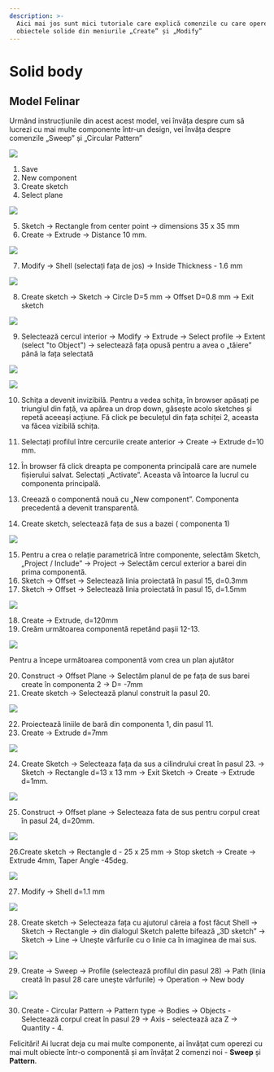 ```yaml
---
description: >-
  Aici mai jos sunt mici tutoriale care explică comenzile cu care operezi pe
  obiectele solide din meniurile „Create” și „Modify”
---
```


# Solid body

## Model Felinar

Urmând instrucțiunile din acest acest model, vei învăța despre cum să lucrezi cu mai multe componente într-un design, vei învăța despre comenzile „Sweep” și „Circular Pattern”

![](../.gitbook/assets/image%20%2860%29.png)

1. Save
2. New component
3. Create sketch
4. Select plane

![](../.gitbook/assets/image%20%28154%29.png)

5. Sketch -&gt; Rectangle from center point -&gt; dimensions 35 x 35 mm  
6. Create -&gt; Extrude -&gt; Distance 10 mm.

![](../.gitbook/assets/image%20%28131%29.png)

7. Modify -&gt; Shell \(selectați fața de jos\) -&gt; Inside Thickness - 1.6 mm

![](../.gitbook/assets/image%20%28125%29.png)

8. Create sketch -&gt; Sketch -&gt; Circle D=5 mm -&gt; Offset D=0.8 mm -&gt; Exit sketch

![](../.gitbook/assets/image%20%28145%29.png)

9. Selectează cercul interior -&gt; Modify -&gt; Extrude -&gt; Select profile -&gt; Extent \(select "to Object"\) -&gt; selectează fața opusă pentru a avea o „tăiere” până la fața selectată

![](../.gitbook/assets/image%20%28114%29.png)

![](../.gitbook/assets/image%20%2831%29.png)

10. Schița a devenit invizibilă. Pentru a vedea schița, în browser apăsați pe triungiul din față, va apărea un drop down, găsește acolo sketches și repetă aceeași acțiune. Fă click pe beculețul din fața schiței 2, aceasta va făcea vizibilă schița.  
11. Selectați profilul între cercurile create anterior -&gt; Create -&gt; Extrude d=10 mm.

12. În browser fă click dreapta pe componenta principală care are numele fișierului salvat. Selectați „Activate”. Aceasta vă întoarce la lucrul cu componenta principală.  
13. Creează o componentă nouă cu „New component”. Componenta precedentă a devenit transparentă.  
14. Create sketch, selectează fața de sus a bazei \( componenta 1\)

![](../.gitbook/assets/image%20%28129%29.png)

15. Pentru a crea o relație parametrică între componente, selectăm Sketch, „Project / Include” -&gt; Project -&gt; Selectăm cercul exterior a barei din prima componentă.   
16. Sketch -&gt; Offset -&gt; Selectează linia proiectată în pasul 15, d=0.3mm  
17. Sketch -&gt; Offset -&gt; Selectează linia proiectată în pasul 15, d=1.5mm  
 

![](../.gitbook/assets/image%20%2869%29.png)

18. Create -&gt; Extrude, d=120mm  
19. Creăm următoarea componentă repetând pașii 12-13.

![](../.gitbook/assets/image%20%28116%29.png)

Pentru a începe următoarea componentă vom crea un plan ajutător

20. Construct -&gt; Offset Plane -&gt; Selectăm planul de pe fața de sus  barei create în componenta 2 -&gt; D= -7mm  
21. Create sketch -&gt; Selectează planul construit la pasul 20.

![](../.gitbook/assets/image%20%28146%29.png)

22. Proiectează liniile de bară din componenta 1, din pasul 11.  
23. Create -&gt; Extrude d=7mm  


![](../.gitbook/assets/image%20%2867%29.png)

24. Create Sketch -&gt; Selecteaza fața da sus a cilindrului creat în pasul 23. -&gt; Sketch -&gt; Rectangle d=13 x 13 mm -&gt; Exit Sketch -&gt; Create -&gt; Extrude d=1mm.

![](../.gitbook/assets/image%20%2838%29.png)

25. Construct -&gt; Offset plane -&gt; Selecteaza fata de sus pentru corpul creat în pasul 24, d=20mm.

![](../.gitbook/assets/image%20%2830%29.png)

26.Create sketch  -&gt; Rectangle d - 25 x 25 mm -&gt; Stop sketch -&gt; Create -&gt; Extrude 4mm, Taper Angle -45deg.

![](../.gitbook/assets/image%20%28118%29.png)

27. Modify -&gt; Shell d=1.1 mm

![](../.gitbook/assets/image%20%2893%29.png)

28. Create sketch -&gt; Selecteaza fața cu ajutorul căreia a fost făcut Shell -&gt; Sketch -&gt; Rectangle -&gt; din dialogul Sketch palette bifează „3D sketch” -&gt; Sketch -&gt; Line -&gt; Unește vârfurile cu o linie ca în imaginea de mai sus.

![](../.gitbook/assets/image%20%2892%29.png)

29. Create -&gt; Sweep -&gt; Profile \(selectează profilul din pasul 28\) -&gt; Path \(linia creată în pasul 28 care unește vârfurile\) -&gt;  Operation -&gt; New body

![](../.gitbook/assets/image%20%2898%29.png)

30. Create - Circular Pattern -&gt; Pattern type -&gt; Bodies -&gt; Objects - Selectează corpul creat în pasul 29 -&gt; Axis - selectează aza Z -&gt; Quantity - 4.

Felicitări! Ai lucrat deja cu mai multe componente, ai învățat cum operezi cu mai mult obiecte într-o componentă și am învățat 2 comenzi noi - **Sweep** și **Pattern**.



